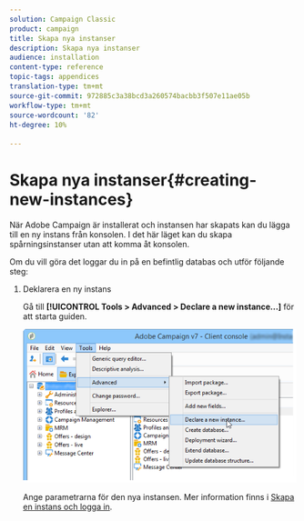 ```yaml
---
solution: Campaign Classic
product: campaign
title: Skapa nya instanser
description: Skapa nya instanser
audience: installation
content-type: reference
topic-tags: appendices
translation-type: tm+mt
source-git-commit: 972885c3a38bcd3a260574bacbb3f507e11ae05b
workflow-type: tm+mt
source-wordcount: '82'
ht-degree: 10%

---
```



# Skapa nya instanser{#creating-new-instances}

När Adobe Campaign är installerat och instansen har skapats kan du lägga till en ny instans från konsolen. I det här läget kan du skapa spårningsinstanser utan att komma åt konsolen.

Om du vill göra det loggar du in på en befintlig databas och utför följande steg:

1. Deklarera en ny instans

   Gå till **[!UICONTROL Tools > Advanced > Declare a new instance...]** för att starta guiden.

   ![](assets/s_ncs_install_declare_instance_menu.png)

   Ange parametrarna för den nya instansen. Mer information finns i [Skapa en instans och logga in](../../installation/using/creating-an-instance-and-logging-on.md).

